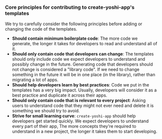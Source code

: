 ### Core principles for contributing to create-yoshi-app's templates

We try to carefully consider the following principles before adding or changing the code of the templates.

- **Should contain minimum boilerplate code**: The more code we generate, the longer it takes for developers to read and understand all of it.
- **Should only contain code that developers can change**: The templates should only include code we expect developers to understand and possibly change in the future. Generating code that developers should not change is considered a "library code". If we need to change something in the future it will be in one place (in the library), rather than migrating a lot of apps.
- **Should help developers learn by best practices**: Code we put in the templates has a very big impact. Usually, developers will consider it as a best practice and duplicate it across their apps.
- **Should only contain code that is relevant to every project**: Asking users to understand code that they might not ever need and delete it is something we should try to avoid.
- **Strive for small learning curve**: `create-yoshi-app` should help developers get started quickly. We expect developers to understand every part of their app, The more concepts they're required to understand in a new project, the longer it takes them to start developing.
